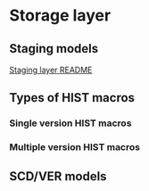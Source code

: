 # Storage layer

## Staging models
[Staging layer README](stage/README.md)

## Types of HIST macros

### Single version HIST macros

### Multiple version HIST macros

## SCD/VER models

